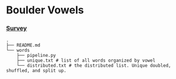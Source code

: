
# Boulder Vowels

### [Survey](https://cuboulder.qualtrics.com/jfe/form/SV_8qOvuIxcOhwKpWm)

```shell
.
├── README.md
└── words
    ├── pipeline.py
    ├── unique.txt # list of all words organized by vowel
    └── distributed.txt # the distributed list. Unique doubled, shuffled, and split up.
```